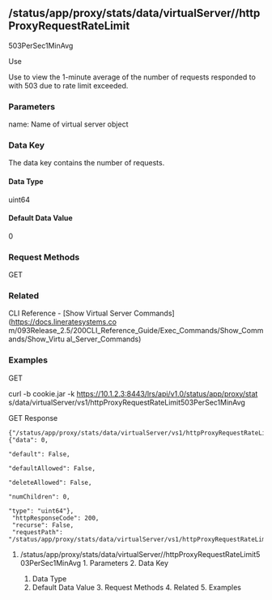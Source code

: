 ## /status/app/proxy/stats/data/virtualServer/<name>/httpProxyRequestRateLimit
503PerSec1MinAvg

Use

Use to view the 1-minute average of the number of requests responded to with
503 due to rate limit exceeded.

### Parameters

name: Name of virtual server object

### Data Key

The data key contains the number of requests.

#### Data Type

uint64

#### Default Data Value

0

### Request Methods

GET

### Related

CLI Reference - [Show Virtual Server Commands](https://docs.lineratesystems.co
m/093Release_2.5/200CLI_Reference_Guide/Exec_Commands/Show_Commands/Show_Virtu
al_Server_Commands)

### Examples

GET

curl -b cookie.jar -k https://10.1.2.3:8443/lrs/api/v1.0/status/app/proxy/stat
s/data/virtualServer/vs1/httpProxyRequestRateLimit503PerSec1MinAvg

GET Response

    
    {"/status/app/proxy/stats/data/virtualServer/vs1/httpProxyRequestRateLimit503PerSec1MinAvg": {"data": 0,
                                                                                                     "default": False,
                                                                                                     "defaultAllowed": False,
                                                                                                     "deleteAllowed": False,
                                                                                                     "numChildren": 0,
                                                                                                     "type": "uint64"},
     "httpResponseCode": 200,
     "recurse": False,
     "requestPath": "/status/app/proxy/stats/data/virtualServer/vs1/httpProxyRequestRateLimit503PerSec1MinAvg"}
    

  1. /status/app/proxy/stats/data/virtualServer/<name>/httpProxyRequestRateLimit503PerSec1MinAvg
    1. Parameters
    2. Data Key
      1. Data Type
      2. Default Data Value
    3. Request Methods
    4. Related
    5. Examples

